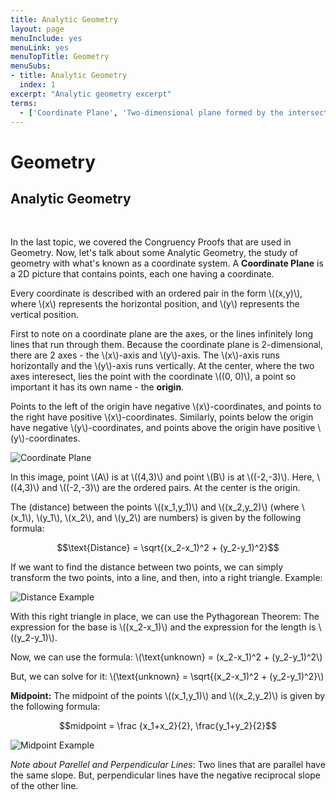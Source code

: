 ```yaml
---
title: Analytic Geometry
layout: page
menuInclude: yes
menuLink: yes
menuTopTitle: Geometry
menuSubs:
- title: Analytic Geometry
  index: 1
excerpt: "Analytic geometry excerpt"
terms:
  - ['Coordinate Plane', 'Two-dimensional plane formed by the intersection of the y-axis and the x-axis']
---
```

<h1>Geometry</h1>

<h2>Analytic Geometry</h2><br>

In the last topic, we covered the Congruency Proofs that are used in Geometry. Now, let's talk about some Analytic Geometry, the study of geometry with what's known as a coordinate system. A <b>Coordinate Plane</b> is a 2D picture that contains points, each one having a coordinate.

Every coordinate is described with an ordered pair in the form \\((x,y)\\), where \\(x\\) represents the horizontal position, and \\(y\\) represents the vertical position.

First to note on a coordinate plane are the axes, or the lines infinitely long lines that run through them. Because the coordinate plane is 2-dimensional, there are 2 axes - the \\(x\\)-axis and \\(y\\)-axis. The \\(x\\)-axis runs horizontally and the \\(y\\)-axis runs vertically. At the center, where the two axes interesect, lies the point with the coordinate \\((0, 0)\\), a point so important it has its own name - the <b>origin</b>.

Points to the left of the origin have negative \\(x\\)-coordinates, and points to the right have positive \\(x\\)-coordinates. Similarly, points below the origin have negative \\(y\\)-coordinates, and points above the origin have positive \\(y\\)-coordinates.

<img src="https://upload.wikimedia.org/wikipedia/commons/7/77/XY-plane_example.svg" alt="Coordinate Plane">

In this image, point \\(A\\) is at \\((4,3)\\) and point \\(B\\) is at \\((-2,-3)\\). Here, \\((4,3)\\) and \\((-2,-3)\\) are the ordered pairs. At the center is the origin.

The \(distance\) between the points \\((x_1,y_1)\\) and \\((x_2,y_2)\\) (where \\(x_1\\), \\(y_1\\), \\(x_2\\), and \\(y_2\\) are numbers) is given by the following formula:

$$\text{Distance} = \sqrt{(x_2-x_1)^2 + (y_2-y_1)^2}$$

If we want to find the distance between two points, we can simply transform the two points, into a line, and then, into a right triangle. Example:

<img src="https://www.thoughtco.com/thmb/rnp3_3fW2swYcRakLWYf9zRkZpU=/1279x1024/filters:no_upscale():max_bytes(150000):strip_icc()/Distance_Formula-c9505b10ae88458f93c28324ad2f6a11.png" alt="Distance Example">

With this right triangle in place, we can use the Pythagorean Theorem: The expression for the base is \\((x_2-x_1)\\) and the expression for the length is \\((y_2-y_1)\\).

Now, we can use the formula: \\(\text{unknown} = (x_2-x_1)^2 + (y_2-y_1)^2\\)

But, we can solve for it: \\(\text{unknown} = \sqrt{(x_2-x_1)^2 + (y_2-y_1)^2}\\)

<b>Midpoint:</b> The midpoint of the points \\((x_1,y_1)\\) and \\((x_2,y_2)\\) is given by the following formula:

$$midpoint = \frac {x_1+x_2}{2}, \frac{y_1+y_2}{2}$$

<img src="https://image01.ipracticemath.com/content/imageslm/algebra/midpoint-formula1.gif" alt="Midpoint Example">

<i>Note about Parellel and Perpendicular Lines</i>: Two lines that are parallel have the same slope. But, perpendicular lines have the negative reciprocal slope of the other line.